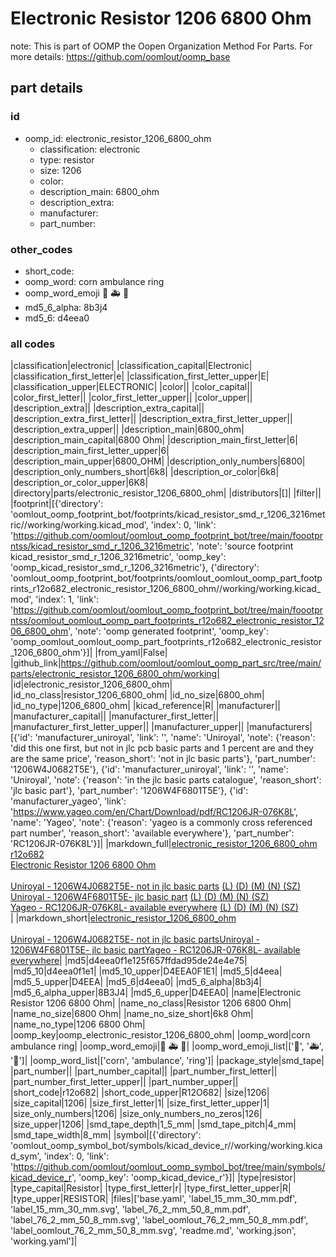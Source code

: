 # Electronic Resistor 1206 6800 Ohm  

note: This is part of OOMP the Oopen Organization Method For Parts. For more details: https://github.com/oomlout/oomp_base

##  part details





### id
* oomp_id: electronic_resistor_1206_6800_ohm
  * classification: electronic
  * type: resistor
  * size: 1206
  * color: 
  * description_main: 6800_ohm
  * description_extra: 
  * manufacturer: 
  * part_number: 

### other_codes
* short_code: 
* oomp_word: corn ambulance ring
* oomp_word_emoji :corn: :ambulance: :ring:
* md5_6_alpha: 8b3j4
* md5_6: d4eea0

### all codes 
|classification|electronic|
|classification_capital|Electronic|
|classification_first_letter|e|
|classification_first_letter_upper|E|
|classification_upper|ELECTRONIC|
|color||
|color_capital||
|color_first_letter||
|color_first_letter_upper||
|color_upper||
|description_extra||
|description_extra_capital||
|description_extra_first_letter||
|description_extra_first_letter_upper||
|description_extra_upper||
|description_main|6800_ohm|
|description_main_capital|6800 Ohm|
|description_main_first_letter|6|
|description_main_first_letter_upper|6|
|description_main_upper|6800_OHM|
|description_only_numbers|6800|
|description_only_numbers_short|6k8|
|description_or_color|6k8|
|description_or_color_upper|6K8|
|directory|parts/electronic_resistor_1206_6800_ohm|
|distributors|[]|
|filter||
|footprint|[{'directory': 'oomlout_oomp_footprint_bot/footprints/kicad_resistor_smd_r_1206_3216metric//working/working.kicad_mod', 'index': 0, 'link': 'https://github.com/oomlout/oomlout_oomp_footprint_bot/tree/main/foootprntss/kicad_resistor_smd_r_1206_3216metric', 'note': 'source footprint kicad_resistor_smd_r_1206_3216metric', 'oomp_key': 'oomp_kicad_resistor_smd_r_1206_3216metric'}, {'directory': 'oomlout_oomp_footprint_bot/footprints/oomlout_oomlout_oomp_part_footprints_r12o682_electronic_resistor_1206_6800_ohm//working/working.kicad_mod', 'index': 1, 'link': 'https://github.com/oomlout/oomlout_oomp_footprint_bot/tree/main/foootprntss/oomlout_oomlout_oomp_part_footprints_r12o682_electronic_resistor_1206_6800_ohm', 'note': 'oomp generated footprint', 'oomp_key': 'oomp_oomlout_oomlout_oomp_part_footprints_r12o682_electronic_resistor_1206_6800_ohm'}]|
|from_yaml|False|
|github_link|https://github.com/oomlout/oomlout_oomp_part_src/tree/main/parts/electronic_resistor_1206_6800_ohm/working|
|id|electronic_resistor_1206_6800_ohm|
|id_no_class|resistor_1206_6800_ohm|
|id_no_size|6800_ohm|
|id_no_type|1206_6800_ohm|
|kicad_reference|R|
|manufacturer||
|manufacturer_capital||
|manufacturer_first_letter||
|manufacturer_first_letter_upper||
|manufacturer_upper||
|manufacturers|[{'id': 'manufacturer_uniroyal', 'link': '', 'name': 'Uniroyal', 'note': {'reason': 'did this one first, but not in jlc pcb basic parts and 1 percent are and they are the same price', 'reason_short': 'not in jlc basic parts'}, 'part_number': '1206W4J0682T5E'}, {'id': 'manufacturer_uniroyal', 'link': '', 'name': 'Uniroyal', 'note': {'reason': 'in the jlc basic parts catalogue', 'reason_short': 'jlc basic part'}, 'part_number': '1206W4F6801T5E'}, {'id': 'manufacturer_yageo', 'link': 'https://www.yageo.com/en/Chart/Download/pdf/RC1206JR-076K8L', 'name': 'Yageo', 'note': {'reason': 'yageo is a commonly cross referenced part number', 'reason_short': 'available everywhere'}, 'part_number': 'RC1206JR-076K8L'}]|
|markdown_full|[electronic_resistor_1206_6800_ohm](https://github.com/oomlout/oomlout_oomp_part_src/tree/main/parts/electronic_resistor_1206_6800_ohm/working)<br>[r12o682](https://github.com/oomlout/oomlout_oomp_part_src/tree/main/parts/electronic_resistor_1206_6800_ohm/working)<br>[Electronic Resistor 1206 6800 Ohm](https://github.com/oomlout/oomlout_oomp_part_src/tree/main/parts/electronic_resistor_1206_6800_ohm/working)<br><br>[Uniroyal - 1206W4J0682T5E- not in jlc basic parts]() [(L)  ](https://www.lcsc.com/search?q=1206W4J0682T5E)[(D)  ](https://www.digikey.com/en/products?keywords=1206W4J0682T5E)[(M)  ](https://www.mouser.com/Search/Refine?Keyword=1206W4J0682T5E)[(N)  ](https://www.newark.com/search?st=1206W4J0682T5E)[(SZ)  ](https://so.szlcsc.com/global.html?k=1206W4J0682T5E)<br>[Uniroyal - 1206W4F6801T5E- jlc basic part]() [(L)  ](https://www.lcsc.com/search?q=1206W4F6801T5E)[(D)  ](https://www.digikey.com/en/products?keywords=1206W4F6801T5E)[(M)  ](https://www.mouser.com/Search/Refine?Keyword=1206W4F6801T5E)[(N)  ](https://www.newark.com/search?st=1206W4F6801T5E)[(SZ)  ](https://so.szlcsc.com/global.html?k=1206W4F6801T5E)<br>[Yageo - RC1206JR-076K8L- available everywhere](https://www.yageo.com/en/Chart/Download/pdf/RC1206JR-076K8L) [(L)  ](https://www.lcsc.com/search?q=RC1206JR-076K8L)[(D)  ](https://www.digikey.com/en/products?keywords=RC1206JR-076K8L)[(M)  ](https://www.mouser.com/Search/Refine?Keyword=RC1206JR-076K8L)[(N)  ](https://www.newark.com/search?st=RC1206JR-076K8L)[(SZ)  ](https://so.szlcsc.com/global.html?k=RC1206JR-076K8L)<br>|
|markdown_short|[electronic_resistor_1206_6800_ohm](https://github.com/oomlout/oomlout_oomp_part_src/tree/main/parts/electronic_resistor_1206_6800_ohm/working)<br><br>[Uniroyal - 1206W4J0682T5E- not in jlc basic parts]()[Uniroyal - 1206W4F6801T5E- jlc basic part]()[Yageo - RC1206JR-076K8L- available everywhere](https://www.yageo.com/en/Chart/Download/pdf/RC1206JR-076K8L)|
|md5|d4eea0f1e125f657ffdad95de24e4e75|
|md5_10|d4eea0f1e1|
|md5_10_upper|D4EEA0F1E1|
|md5_5|d4eea|
|md5_5_upper|D4EEA|
|md5_6|d4eea0|
|md5_6_alpha|8b3j4|
|md5_6_alpha_upper|8B3J4|
|md5_6_upper|D4EEA0|
|name|Electronic Resistor 1206 6800 Ohm|
|name_no_class|Resistor 1206 6800 Ohm|
|name_no_size|6800 Ohm|
|name_no_size_short|6k8 Ohm|
|name_no_type|1206 6800 Ohm|
|oomp_key|oomp_electronic_resistor_1206_6800_ohm|
|oomp_word|corn ambulance ring|
|oomp_word_emoji|:corn: :ambulance: :ring:|
|oomp_word_emoji_list|[':corn:', ':ambulance:', ':ring:']|
|oomp_word_list|['corn', 'ambulance', 'ring']|
|package_style|smd_tape|
|part_number||
|part_number_capital||
|part_number_first_letter||
|part_number_first_letter_upper||
|part_number_upper||
|short_code|r12o682|
|short_code_upper|R12O682|
|size|1206|
|size_capital|1206|
|size_first_letter|1|
|size_first_letter_upper|1|
|size_only_numbers|1206|
|size_only_numbers_no_zeros|126|
|size_upper|1206|
|smd_tape_depth|1_5_mm|
|smd_tape_pitch|4_mm|
|smd_tape_width|8_mm|
|symbol|[{'directory': 'oomlout_oomp_symbol_bot/symbols/kicad_device_r//working/working.kicad_sym', 'index': 0, 'link': 'https://github.com/oomlout/oomlout_oomp_symbol_bot/tree/main/symbols/kicad_device_r', 'oomp_key': 'oomp_kicad_device_r'}]|
|type|resistor|
|type_capital|Resistor|
|type_first_letter|r|
|type_first_letter_upper|R|
|type_upper|RESISTOR|
|files|['base.yaml', 'label_15_mm_30_mm.pdf', 'label_15_mm_30_mm.svg', 'label_76_2_mm_50_8_mm.pdf', 'label_76_2_mm_50_8_mm.svg', 'label_oomlout_76_2_mm_50_8_mm.pdf', 'label_oomlout_76_2_mm_50_8_mm.svg', 'readme.md', 'working.json', 'working.yaml']|
